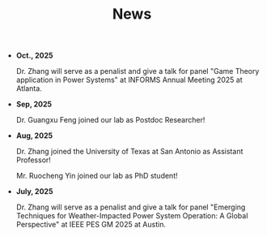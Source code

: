 ﻿---
layout: archive
title: "News"
permalink: /News/
author_profile: true
---

* **Oct., 2025**
  
  Dr. Zhang will serve as a penalist and give a talk for panel "Game Theory application in Power Systems" at INFORMS Annual Meeting 2025 at Atlanta. 

* **Sep, 2025**
  
  Dr. Guangxu Feng joined our lab as Postdoc Researcher!
  
* **Aug, 2025**
  
  Dr. Zhang joined the University of Texas at San Antonio as Assistant Professor!
  
  Mr. Ruocheng Yin joined our lab as PhD student!

* **July, 2025**
  
  Dr. Zhang will serve as a penalist and give a talk for panel "Emerging Techniques for Weather-Impacted Power System     Operation: A Global Perspective" at IEEE PES GM 2025 at Austin. 
